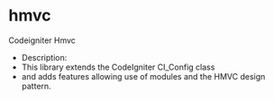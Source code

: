 # hmvc
Codeigniter Hmvc

* Description:
 * This library extends the CodeIgniter CI_Config class
 * and adds features allowing use of modules and the HMVC design pattern.

